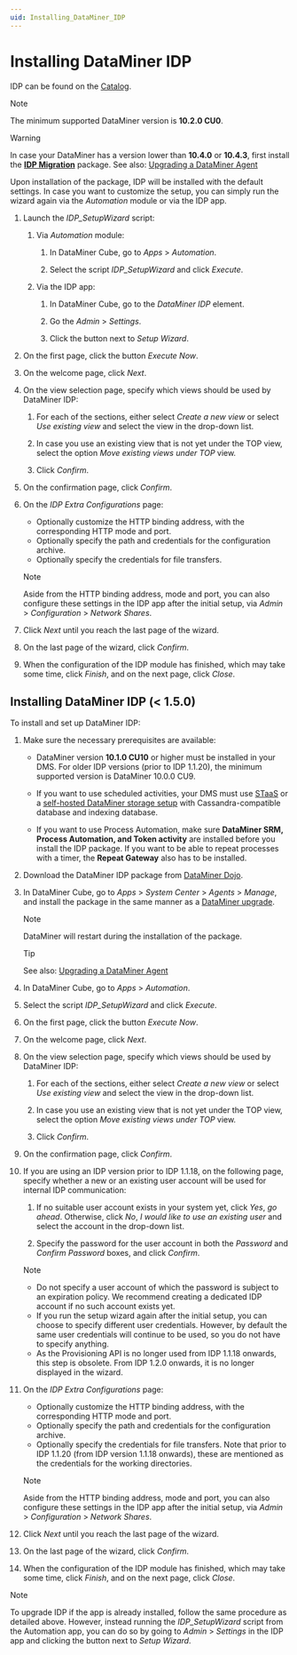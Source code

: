 ```yaml
---
uid: Installing_DataMiner_IDP
---
```


# Installing DataMiner IDP

IDP can be found on the [Catalog](https://catalog.dataminer.services/details/package/XXXX).

> [!NOTE]
> The minimum supported DataMiner version is **10.2.0 CU0**.

> [!WARNING]
> In case your DataMiner has a version lower than **10.4.0** or **10.4.3**, first install the [**IDP Migration**](https://community.dataminer.services/download/idp-migration/) package. See also: [Upgrading a DataMiner Agent](xref:Upgrading_a_DataMiner_Agent)

Upon installation of the package, IDP will be installed with the default settings. In case you want to customize the setup, you can simply run the wizard again via the *Automation* module or via the IDP app.

1. Launch the *IDP_SetupWizard* script:

    1. Via *Automation* module:

        1. In DataMiner Cube, go to *Apps* > *Automation*.

        1. Select the script *IDP_SetupWizard* and click *Execute*.

    1. Via the IDP app:

        1. In DataMiner Cube, go to the *DataMiner IDP* element.

        1. Go the *Admin* > *Settings*.

        1. Click the button next to *Setup Wizard*.

1. On the first page, click the button *Execute Now*.

1. On the welcome page, click *Next*.

1. On the view selection page, specify which views should be used by DataMiner IDP:

   1. For each of the sections, either select *Create a new view* or select *Use existing view* and select the view in the drop-down list.

   1. In case you use an existing view that is not yet under the TOP view, select the option *Move existing views under TOP* view.

   1. Click *Confirm*.

1. On the confirmation page, click *Confirm*.

1. On the *IDP Extra Configurations* page:

   - Optionally customize the HTTP binding address, with the corresponding HTTP mode and port.
   - Optionally specify the path and credentials for the configuration archive.
   - Optionally specify the credentials for file transfers.

    > [!NOTE]
    > Aside from the HTTP binding address, mode and port, you can also configure these settings in the IDP app after the initial setup, via *Admin* > *Configuration* > *Network Shares*.

1. Click *Next* until you reach the last page of the wizard.

1. On the last page of the wizard, click *Confirm*.

1. When the configuration of the IDP module has finished, which may take some time, click *Finish*, and on the next page, click *Close*.

## Installing DataMiner IDP (&lt; 1.5.0)

To install and set up DataMiner IDP:

1. Make sure the necessary prerequisites are available:

   - DataMiner version **10.1.0 CU10** or higher must be installed in your DMS. For older IDP versions (prior to IDP 1.1.20), the minimum supported version is DataMiner 10.0.0 CU9.

   - If you want to use scheduled activities, your DMS must use [STaaS](xref:STaaS) or a [self-hosted DataMiner storage setup](xref:Supported_system_data_storage_architectures) with Cassandra-compatible database and indexing database.

   - If you want to use Process Automation, make sure **DataMiner SRM, Process Automation, and Token activity** are installed before you install the IDP package. If you want to be able to repeat processes with a timer, the **Repeat Gateway** also has to be installed.

1. Download the DataMiner IDP package from [DataMiner Dojo](https://community.dataminer.services/downloads/).

1. In DataMiner Cube, go to *Apps* > *System Center* > *Agents* > *Manage*, and install the package in the same manner as a [DataMiner upgrade](xref:Upgrading_a_DataMiner_Agent_in_System_Center).

   > [!NOTE]
   > DataMiner will restart during the installation of the package.

   > [!TIP]
   > See also: [Upgrading a DataMiner Agent](xref:Upgrading_a_DataMiner_Agent)

1. In DataMiner Cube, go to *Apps* > *Automation*.

1. Select the script *IDP_SetupWizard* and click *Execute*.

1. On the first page, click the button *Execute Now*.

1. On the welcome page, click *Next*.

1. On the view selection page, specify which views should be used by DataMiner IDP:

   1. For each of the sections, either select *Create a new view* or select *Use existing view* and select the view in the drop-down list.

   1. In case you use an existing view that is not yet under the TOP view, select the option *Move existing views under TOP* view.

   1. Click *Confirm*.

1. On the confirmation page, click *Confirm*.

1. If you are using an IDP version prior to IDP 1.1.18, on the following page, specify whether a new or an existing user account will be used for internal IDP communication:

   1. If no suitable user account exists in your system yet, click *Yes*, *go ahead*. Otherwise, click *No*, *I would like to use an existing user* and select the account in the drop-down list.

   1. Specify the password for the user account in both the *Password* and *Confirm Password* boxes, and click *Confirm*.

   > [!NOTE]
   >
   > - Do not specify a user account of which the password is subject to an expiration policy. We recommend creating a dedicated IDP account if no such account exists yet.
   > - If you run the setup wizard again after the initial setup, you can choose to specify different user credentials. However, by default the same user credentials will continue to be used, so you do not have to specify anything.
   > - As the Provisioning API is no longer used from IDP 1.1.18 onwards, this step is obsolete. From IDP 1.2.0 onwards, it is no longer displayed in the wizard.

1. On the *IDP Extra Configurations* page:

   - Optionally customize the HTTP binding address, with the corresponding HTTP mode and port.
   - Optionally specify the path and credentials for the configuration archive.
   - Optionally specify the credentials for file transfers. Note that prior to IDP 1.1.20 (from IDP version 1.1.18 onwards), these are mentioned as the credentials for the working directories.

    > [!NOTE]
    > Aside from the HTTP binding address, mode and port, you can also configure these settings in the IDP app after the initial setup, via *Admin* > *Configuration* > *Network Shares*.

1. Click *Next* until you reach the last page of the wizard.

1. On the last page of the wizard, click *Confirm*.

1. When the configuration of the IDP module has finished, which may take some time, click *Finish*, and on the next page, click *Close*.

> [!NOTE]
> To upgrade IDP if the app is already installed, follow the same procedure as detailed above. However, instead running the *IDP_SetupWizard* script from the Automation app, you can do so by going to *Admin* > *Settings* in the IDP app and clicking the button next to *Setup Wizard*.
